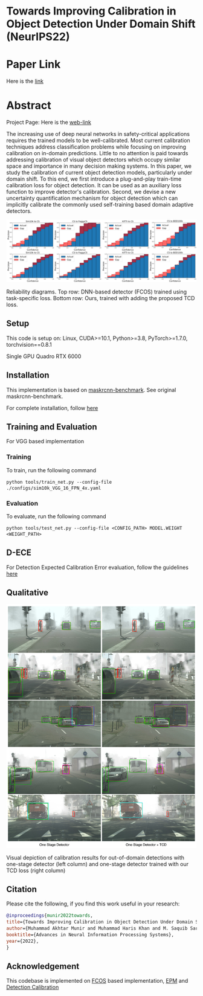 # Towards Improving Calibration in Object Detection Under Domain Shift (NeurIPS22)

# Paper Link
Here is the [link](https://openreview.net/pdf?id=a7YeDeacHpL)

# Abstract
Project Page: Here is the [web-link](http://im.itu.edu.pk/towards-improving-calibration/)

The increasing use of deep neural networks in safety-critical applications requires the trained models to be well-calibrated. Most current calibration techniques address classification problems while focusing on improving calibration on in-domain predictions. Little to no attention is paid towards addressing calibration of visual object detectors which occupy similar space and importance in many decision making systems. In this paper, we study the calibration of current object detection models, particularly under domain shift. To this end, we first introduce a  plug-and-play train-time calibration loss for object detection. It can be used as an auxiliary loss function to improve detector's calibration. Second, we devise a new uncertainty quantification mechanism for object detection which can implicitly calibrate the commonly used self-training based domain adaptive detectors.

![alt text](https://github.com/akhtarvision/tcd_calib/blob/main/fig1-a_img.png)

Reliability diagrams. Top row: DNN-based detector (FCOS) trained using task-specific loss. Bottom row: Ours, trained with adding the proposed TCD loss.

## Setup

This code is setup on:
Linux, CUDA>=10.1, Python>=3.8, PyTorch>=1.7.0, torchvision==0.8.1

Single GPU Quadro RTX 6000

## Installation

This implementation is based on [maskrcnn-benchmark](https://github.com/facebookresearch/maskrcnn-benchmark). See original maskrcnn-benchmark.

For complete installation, follow [here](INSTALL.md)

## Training and Evaluation
For VGG based implementation

### Training

To train, run the following command
```
python tools/train_net.py --config-file ./configs/sim10k_VGG_16_FPN_4x.yaml
```

### Evaluation
To evaluate, run the following command
```
python tools/test_net.py --config-file <CONFIG_PATH> MODEL.WEIGHT <WEIGHT_PATH>
```

## D-ECE 

For Detection Expected Calibration Error evaluation, follow the guidelines [here](https://pypi.org/project/netcal/)

## Qualitative

![alt text](https://github.com/akhtarvision/tcd_calib/blob/main/calib_qual.jpg)

Visual depiction of calibration results for out-of-domain detections with one-stage detector (left column) and one-stage detector trained with our TCD loss (right column)

## Citation

Please cite the following, if you find this work useful in your research:
```bibtex
@inproceedings{munir2022towards,
title={Towards Improving Calibration in Object Detection Under Domain Shift},
author={Muhammad Akhtar Munir and Muhammad Haris Khan and M. Saquib Sarfraz and Mohsen Ali},
booktitle={Advances in Neural Information Processing Systems},
year={2022},
}
```

## Acknowledgement

This codebase is implemented on [FCOS](https://github.com/tianzhi0549/FCOS) based implementation, [EPM](https://github.com/chengchunhsu/EveryPixelMatters) and [Detection Calibration](https://pypi.org/project/netcal/)


